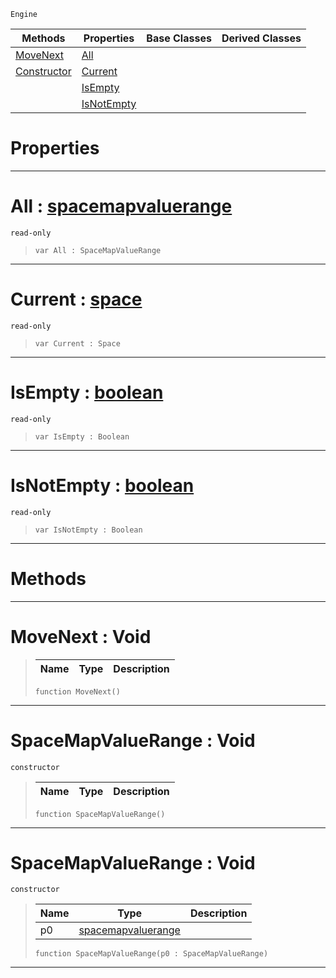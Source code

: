  `Engine`

|Methods|Properties|Base Classes|Derived Classes|
|---|---|---|---|
|[ MoveNext](https://github.com/zeroengineteam/ZeroDocs/blob/master/code_reference/class_reference/spacemapvaluerange.markdown#movenext-void)|[ All](https://github.com/zeroengineteam/ZeroDocs/blob/master/code_reference/class_reference/spacemapvaluerange.markdown#all-zero-engine-document)| | |
|[ Constructor](https://github.com/zeroengineteam/ZeroDocs/blob/master/code_reference/class_reference/spacemapvaluerange.markdown#spacemapvaluerange-void)|[ Current](https://github.com/zeroengineteam/ZeroDocs/blob/master/code_reference/class_reference/spacemapvaluerange.markdown#current-zero-engine-docu)| | |
| |[ IsEmpty](https://github.com/zeroengineteam/ZeroDocs/blob/master/code_reference/class_reference/spacemapvaluerange.markdown#isempty-zero-engine-docu)| | |
| |[ IsNotEmpty](https://github.com/zeroengineteam/ZeroDocs/blob/master/code_reference/class_reference/spacemapvaluerange.markdown#isnotempty-zero-engine-d)| | |


 #  Properties


---  
 #  All : [spacemapvaluerange](https://github.com/zeroengineteam/ZeroDocs/blob/master/code_reference/class_reference/spacemapvaluerange.markdown)

 `read-only`

> 
> ``` lang=cpp, name=Nada
> var All : SpaceMapValueRange


---  
 #  Current : [space](https://github.com/zeroengineteam/ZeroDocs/blob/master/code_reference/class_reference/space.markdown)

 `read-only`

> 
> ``` lang=cpp, name=Nada
> var Current : Space


---  
 #  IsEmpty : [boolean](https://github.com/zeroengineteam/ZeroDocs/blob/master/code_reference/nada_base_types/boolean.markdown)

 `read-only`

> 
> ``` lang=cpp, name=Nada
> var IsEmpty : Boolean


---  
 #  IsNotEmpty : [boolean](https://github.com/zeroengineteam/ZeroDocs/blob/master/code_reference/nada_base_types/boolean.markdown)

 `read-only`

> 
> ``` lang=cpp, name=Nada
> var IsNotEmpty : Boolean


---  
 #  Methods


---  
 #  MoveNext : Void

> 
> |Name|Type|Description|
> |---|---|---|
> ``` lang=cpp, name=Nada
> function MoveNext()
> ``` 


---  
 #  SpaceMapValueRange : Void

 `constructor`

> 
> |Name|Type|Description|
> |---|---|---|
> ``` lang=cpp, name=Nada
> function SpaceMapValueRange()
> ``` 


---  
 #  SpaceMapValueRange : Void

 `constructor`

> 
> |Name|Type|Description|
> |---|---|---|
> |p0|[spacemapvaluerange](https://github.com/zeroengineteam/ZeroDocs/blob/master/code_reference/class_reference/spacemapvaluerange.markdown)| |
> ``` lang=cpp, name=Nada
> function SpaceMapValueRange(p0 : SpaceMapValueRange)
> ``` 


---  
 

 